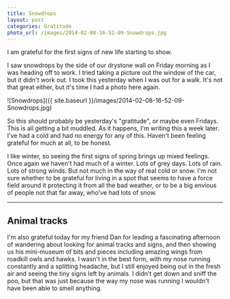 ```yaml
---
title: Snowdrops
layout: post
categories: Gratitude
photo_url: /images/2014-02-08-16-52-09-Snowdrops.jpg
---
```


I am grateful for the first signs of new life starting to show.

I saw snowdrops by the side of our drystone wall on Friday morning as I was
heading off to work. I tried taking a picture out the window of the car, but it
didn't work out. I took this yesterday when I was out for a walk. It's not that
great either, but it's time I had a photo here again.

![Snowdrops]({{ site.baseurl }}/images/2014-02-08-16-52-09-Snowdrops.jpg)

So this should probably be yesterday's "gratitude", or maybe even Fridays. This
is all getting a bit muddled. As it happens, I'm writing this a week later. I've
had a cold and had no energy for any of this. Haven't been feeling grateful for
much at all, to be honest.

I like winter, so seeing the first signs of spring brings up mixed feelings.
Once again we haven't had much of a winter. Lots of grey days. Lots of rain.
Lots of strong winds. But not much in the way of real cold or snow. I'm not sure
whether to be grateful for living in a spot that seems to have a force field
around it protecting it from all the bad weather, or to be a big envious of
people not that far away, who've had lots of snow.

---

Animal tracks
-------------

I'm also grateful today for my friend Dan for leading a fascinating afternoon of
wandering about looking for animal tracks and signs, and then showing us his
mini-museum of bits and pieces including amazing wings from roadkill owls and
hawks. I wasn't in the best form, with my nose running constantly and a
splitting headache, but I still enjoyed being out in the fresh air and seeing
the tiny signs left by animals. I didn't get down and sniff the poo, but that
was just because the way my nose was running I wouldn't have been able to smell
anything.
